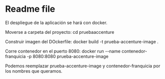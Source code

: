 # Readme file

El despliegue de la aplicación se hará con docker.

Moverse a carpeta del proyecto: 
    cd pruebaaccenture

Construir imagen del DOckerfile: 
    docker build -t prueba-accenture-image .

Corre contenedor en el puerto 8080: 
    docker run --name contenedor-franquicia -p 8080:8080 prueba-accenture-image

Podemos reemplazar prueba-accenture-image y contenedor-franquicia por los nombres que queramos.
